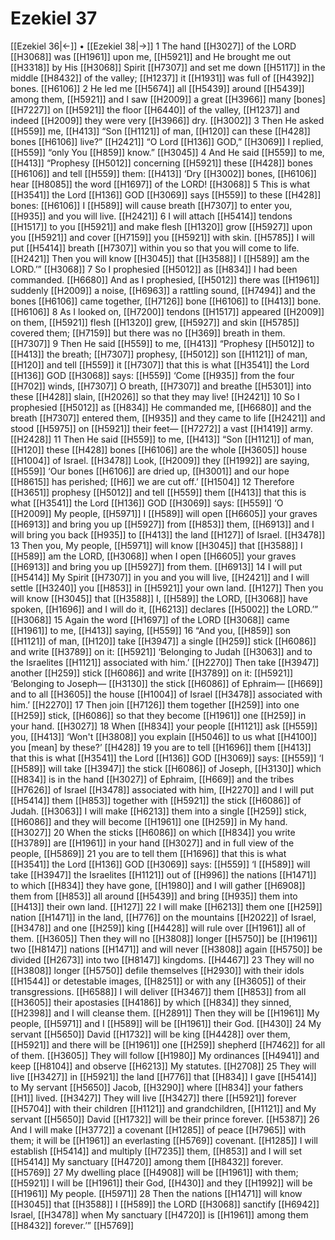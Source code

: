 # Ezekiel 37
[[Ezekiel 36|←]] • [[Ezekiel 38|→]]
1 The hand [[H3027]] of the LORD [[H3068]] was [[H1961]] upon me, [[H5921]] and He brought me out [[H3318]] by His [[H3068]] Spirit [[H7307]] and set me down [[H5117]] in the middle [[H8432]] of the valley; [[H1237]] it [[H1931]] was full of [[H4392]] bones. [[H6106]] 
2 He led me [[H5674]] all [[H5439]] around [[H5439]] among them, [[H5921]] and I saw [[H2009]] a great [[H3966]] many [bones] [[H7227]] on [[H5921]] the floor [[H6440]] of the valley, [[H1237]] and indeed [[H2009]] they were very [[H3966]] dry. [[H3002]] 
3 Then He asked [[H559]] me, [[H413]] “Son [[H1121]] of man, [[H120]] can these [[H428]] bones [[H6106]] live?” [[H2421]] “O Lord [[H136]] GOD,” [[H3069]] I replied, [[H559]] “only You [[H859]] know.” [[H3045]] 
4 And He said [[H559]] to me, [[H413]] “Prophesy [[H5012]] concerning [[H5921]] these [[H428]] bones [[H6106]] and tell [[H559]] them: [[H413]] ‘Dry [[H3002]] bones, [[H6106]] hear [[H8085]] the word [[H1697]] of the LORD! [[H3068]] 
5 This is what [[H3541]] the Lord [[H136]] GOD [[H3069]] says [[H559]] to these [[H428]] bones: [[H6106]] I [[H589]] will cause breath [[H7307]] to enter you, [[H935]] and you will live. [[H2421]] 
6 I will attach [[H5414]] tendons [[H1517]] to you [[H5921]] and make flesh [[H1320]] grow [[H5927]] upon you [[H5921]] and cover [[H7159]] you [[H5921]] with skin. [[H5785]] I will put [[H5414]] breath [[H7307]] within you  so that you will come to life. [[H2421]] Then you will know [[H3045]] that [[H3588]] I [[H589]] am the LORD.’” [[H3068]] 
7 So I prophesied [[H5012]] as [[H834]] I had been commanded. [[H6680]] And as I prophesied, [[H5012]] there was [[H1961]] suddenly [[H2009]] a noise, [[H6963]] a rattling sound, [[H7494]] and the bones [[H6106]] came together, [[H7126]] bone [[H6106]] to [[H413]] bone. [[H6106]] 
8 As I looked on, [[H7200]] tendons [[H1517]] appeared [[H2009]] on them, [[H5921]] flesh [[H1320]] grew, [[H5927]] and skin [[H5785]] covered them; [[H7159]] but there was no [[H369]] breath in them. [[H7307]] 
9 Then He said [[H559]] to me, [[H413]] “Prophesy [[H5012]] to [[H413]] the breath; [[H7307]] prophesy, [[H5012]] son [[H1121]] of man, [[H120]] and tell [[H559]] it [[H7307]] that this is what [[H3541]] the Lord [[H136]] GOD [[H3068]] says: [[H559]] ‘Come [[H935]] from the four [[H702]] winds, [[H7307]] O breath, [[H7307]] and breathe [[H5301]] into these [[H428]] slain, [[H2026]] so that they may live! [[H2421]] 
10 So I prophesied [[H5012]] as [[H834]] He commanded me, [[H6680]] and the breath [[H7307]] entered them, [[H935]] and they came to life [[H2421]] and stood [[H5975]] on [[H5921]] their feet— [[H7272]] a vast [[H1419]] army. [[H2428]] 
11 Then He said [[H559]] to me, [[H413]] “Son [[H1121]] of man, [[H120]] these [[H428]] bones [[H6106]] are the whole [[H3605]] house [[H1004]] of Israel. [[H3478]] Look, [[H2009]] they [[H1992]] are saying, [[H559]] ‘Our bones [[H6106]] are dried up, [[H3001]] and our hope [[H8615]] has perished; [[H6]] we are cut off.’ [[H1504]] 
12 Therefore [[H3651]] prophesy [[H5012]] and tell [[H559]] them [[H413]] that this is what [[H3541]] the Lord [[H136]] GOD [[H3069]] says: [[H559]] ‘O [[H2009]] My people, [[H5971]] I [[H589]] will open [[H6605]] your graves [[H6913]] and bring you up [[H5927]] from [[H853]] them, [[H6913]] and I will bring you back [[H935]] to [[H413]] the land [[H127]] of Israel. [[H3478]] 
13 Then you, My people, [[H5971]] will know [[H3045]] that [[H3588]] I [[H589]] am the LORD, [[H3068]] when I open [[H6605]] your graves [[H6913]] and bring you up [[H5927]] from them. [[H6913]] 
14 I will put [[H5414]] My Spirit [[H7307]] in you  and you will live, [[H2421]] and I will settle [[H3240]] you [[H853]] in [[H5921]] your own land. [[H127]] Then you will know [[H3045]] that [[H3588]] I, [[H589]] the LORD, [[H3068]] have spoken, [[H1696]] and I will do it, [[H6213]] declares [[H5002]] the LORD.’” [[H3068]] 
15 Again the word [[H1697]] of the LORD [[H3068]] came [[H1961]] to me, [[H413]] saying, [[H559]] 
16 “And you, [[H859]] son [[H1121]] of man, [[H120]] take [[H3947]] a single [[H259]] stick [[H6086]] and write [[H3789]] on it: [[H5921]] ‘Belonging to Judah [[H3063]] and to the Israelites [[H1121]] associated with him.’ [[H2270]] Then take [[H3947]] another [[H259]] stick [[H6086]] and write [[H3789]] on it: [[H5921]] ‘Belonging to Joseph— [[H3130]] the stick [[H6086]] of Ephraim— [[H669]] and to all [[H3605]] the house [[H1004]] of Israel [[H3478]] associated with him.’ [[H2270]] 
17 Then join [[H7126]] them together [[H259]] into one [[H259]] stick, [[H6086]] so that they become [[H1961]] one [[H259]] in your hand. [[H3027]] 
18 When [[H834]] your people [[H1121]] ask [[H559]] you, [[H413]] ‘Won't [[H3808]] you explain [[H5046]] to us  what [[H4100]] you [mean] by  these?’ [[H428]] 
19 you are to tell [[H1696]] them [[H413]] that this is what [[H3541]] the Lord [[H136]] GOD [[H3069]] says: [[H559]] ‘I [[H589]] will take [[H3947]] the stick [[H6086]] of Joseph, [[H3130]] which [[H834]] is in the hand [[H3027]] of Ephraim, [[H669]] and the tribes [[H7626]] of Israel [[H3478]] associated with him, [[H2270]] and I will put [[H5414]] them [[H853]] together with [[H5921]] the stick [[H6086]] of Judah. [[H3063]] I will make [[H6213]] them into a single [[H259]] stick, [[H6086]] and they will become [[H1961]] one [[H259]] in My hand. [[H3027]] 
20 When the sticks [[H6086]] on which [[H834]] you write [[H3789]] are [[H1961]] in your hand [[H3027]] and in full view of the people, [[H5869]] 
21 you are to tell them [[H1696]] that this is what [[H3541]] the Lord [[H136]] GOD [[H3069]] says: [[H559]] ‘I [[H589]] will take [[H3947]] the Israelites [[H1121]] out of [[H996]] the nations [[H1471]] to which [[H834]] they have gone, [[H1980]] and I will gather [[H6908]] them from [[H853]] all around [[H5439]] and bring [[H935]] them into [[H413]] their own land. [[H127]] 
22 I will make [[H6213]] them one [[H259]] nation [[H1471]] in the land, [[H776]] on the mountains [[H2022]] of Israel, [[H3478]] and one [[H259]] king [[H4428]] will rule over [[H1961]] all of them. [[H3605]] Then they will no [[H3808]] longer [[H5750]] be [[H1961]] two [[H8147]] nations [[H1471]] and will never [[H3808]] again [[H5750]] be divided [[H2673]] into two [[H8147]] kingdoms. [[H4467]] 
23 They will no [[H3808]] longer [[H5750]] defile themselves [[H2930]] with their idols [[H1544]] or detestable images, [[H8251]] or with any [[H3605]] of their transgressions. [[H6588]] I will deliver [[H3467]] them [[H853]] from all [[H3605]] their apostasies [[H4186]] by which [[H834]] they sinned, [[H2398]] and I will cleanse them. [[H2891]] Then they will be [[H1961]] My people, [[H5971]] and I [[H589]] will be [[H1961]] their God. [[H430]] 
24 My servant [[H5650]] David [[H1732]] will be king [[H4428]] over them, [[H5921]] and there will be [[H1961]] one [[H259]] shepherd [[H7462]] for all of them. [[H3605]] They will follow [[H1980]] My ordinances [[H4941]] and keep [[H8104]] and observe [[H6213]] My statutes. [[H2708]] 
25 They will live [[H3427]] in [[H5921]] the land [[H776]] that [[H834]] I gave [[H5414]] to My servant [[H5650]] Jacob, [[H3290]] where [[H834]] your fathers [[H1]] lived. [[H3427]] They will live [[H3427]] there [[H5921]] forever [[H5704]] with their children [[H1121]] and grandchildren, [[H1121]] and My servant [[H5650]] David [[H1732]] will be their prince forever. [[H5387]] 
26 And I will make [[H3772]] a covenant [[H1285]] of peace [[H7965]] with them;  it will be [[H1961]] an everlasting [[H5769]] covenant. [[H1285]] I will establish [[H5414]] and multiply [[H7235]] them, [[H853]] and I will set [[H5414]] My sanctuary [[H4720]] among them [[H8432]] forever. [[H5769]] 
27 My dwelling place [[H4908]] will be [[H1961]] with them; [[H5921]] I will be [[H1961]] their God, [[H430]] and they [[H1992]] will be [[H1961]] My people. [[H5971]] 
28 Then the nations [[H1471]] will know [[H3045]] that [[H3588]] I [[H589]] the LORD [[H3068]] sanctify [[H6942]] Israel, [[H3478]] when My sanctuary [[H4720]] is [[H1961]] among them [[H8432]] forever.’” [[H5769]] 
